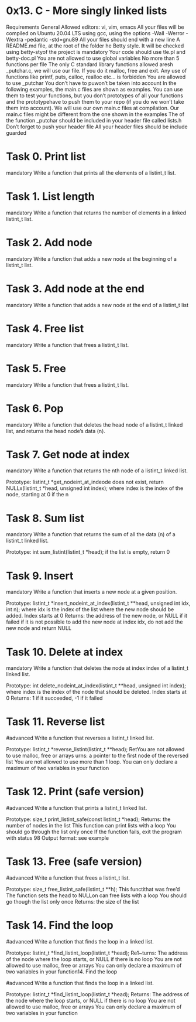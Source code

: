 # 0x13. C - More singly linked lists

Requirements
General
Allowed editors: vi, vim, emacs
All your files will be compiled on Ubuntu 20.04 LTS using gcc, using the options -Wall -Werror -Wextra -pedantic -std=gnu89
All your files should end with a new line
A README.md file, at the root of the folder he Betty style. It will be checked using betty-styof the project is mandatory
Your code should use tle.pl and betty-doc.pl
You are not allowed to use global variables
No more than 5 functions per file
The only C standard library functions allowed aresh _putchar.c, we will use our file. If you do it  malloc, free and exit. Any use of functions like printf, puts, calloc, realloc etc… is forbidden
You are allowed to use _putchar
You don’t have to puwon’t be taken into account
In the following examples, the main.c files are shown as examples. You can use them to test your functions, but you don’t prototypes of all your functions and the prototypehave to push them to your repo (if you do we won’t take them into account). We will use our own main.c files at compilation. Our main.c files might be different from the one shown in the examples
The  of the function _putchar should be included in your header file called lists.h
Don’t forget to push your header file
All your header files should be include guarded

# Task 0. Print list
mandatory
Write a function that prints all the elements of a listint_t list.

# Task 1. List length
mandatory
Write a function that returns the number of elements in a linked listint_t list.

# Task 2. Add node
mandatory
Write a function that adds a new node at the beginning of a listint_t list.

# Task 3. Add node at the end
mandatory
Write a function that adds a new node at the end of a listint_t list

# Task 4. Free list
mandatory
Write a function that frees a listint_t list.

# Task 5. Free
mandatory
Write a function that frees a listint_t list.

# Task 6. Pop
mandatory
Write a function that deletes the head node of a listint_t linked list, and returns the head node’s data (n).

# Task 7. Get node at index
mandatory
Write a function that returns the nth node of a listint_t linked list.

Prototype: listint_t *get_nodeint_at_indeode does not exist, return NULLx(listint_t *head, unsigned int index);
where index is the index of the node, starting at 0
if the n

# Task 8. Sum list
mandatory
Write a function that returns the sum of all the data (n) of a listint_t linked list.

Prototype: int sum_listint(listint_t *head);
if the list is empty, return 0

# Task 9. Insert
mandatory
Write a function that inserts a new node at a given position.

Prototype: listint_t *insert_nodeint_at_index(listint_t **head, unsigned int idx, int n);
where idx is the index of the list where the new node should be added. Index starts at 0
Returns: the address of the new node, or NULL if it failed
if it is not possible to add the new node at index idx, do not add the new node and return NULL

# Task 10. Delete at index
mandatory
Write a function that deletes the node at index index of a listint_t linked list.

Prototype: int delete_nodeint_at_index(listint_t **head, unsigned int index);
where index is the index of the node that should be deleted. Index starts at 0
Returns: 1 if it succeeded, -1 if it failed

# Task 11. Reverse list

#advanced
Write a function that reverses a listint_t linked list.

Prototype: listint_t *reverse_listint(listint_t **head);
RetYou are not allowed to use malloc, free or arrays
urns: a pointer to the first node of the reversed list
You are not allowed to use more than 1 loop.
You can only declare a maximum of two variables in your function

# Task 12. Print (safe version)

#advanced
Write a function that prints a listint_t linked list.

Prototype: size_t print_listint_safe(const listint_t *head);
Returns: the number of nodes in the list
This function can print lists with a loop
You should go through the list only once
If the function fails, exit the program with status 98
Output format: see example

# Task 13. Free (safe version)

#advanced
Write a function that frees a listint_t list.

Prototype: size_t free_listint_safe(listint_t **h);
This functithat was free’d
The function sets the head to NULLon can free lists with a loop
You should go though the list only once
Returns: the size of the list 

# Task 14. Find the loop

#advanced
Write a function that finds the loop in a linked list.

Prototype: listint_t *find_listint_loop(listint_t *head);
Re1~turns: The address of the node where the loop starts, or NULL if there is no loop
You are not allowed to use malloc, free or arrays
You can only declare a maximum of two variables in your function14. Find the loop

#advanced
Write a function that finds the loop in a linked list.

Prototype: listint_t *find_listint_loop(listint_t *head);
Returns: The address of the node where the loop starts, or NULL if there is no loop
You are not allowed to use malloc, free or arrays
You can only declare a maximum of two variables in your function
